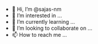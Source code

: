 - 👋 Hi, I’m @sajas-nm
- 👀 I’m interested in ...
- 🌱 I’m currently learning ...
- 💞️ I’m looking to collaborate on ...
- 📫 How to reach me ...

<!---
sajas-nm/sajas-nm is a ✨ special ✨ repository because its `README.md` (this file) appears on your GitHub profile.
You can click the Preview link to take a look at your changes.
--->
